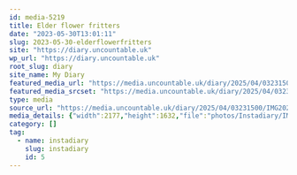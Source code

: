 ```yaml
---
id: media-5219
title: Elder flower fritters
date: "2023-05-30T13:01:11"
slug: 2023-05-30-elderflowerfritters
site: "https://diary.uncountable.uk"
wp_url: "https://diary.uncountable.uk"
root_slug: diary
site_name: My Diary
featured_media_url: "https://media.uncountable.uk/diary/2025/04/03231500/IMG20230530140111.webp"
featured_media_srcset: "https://media.uncountable.uk/diary/2025/04/03231500/IMG20230530140111-300x225.webp 300w, https://media.uncountable.uk/diary/2025/04/03231500/IMG20230530140111-1024x768.webp 1024w, https://media.uncountable.uk/diary/2025/04/03231500/IMG20230530140111-150x150.webp 150w, https://media.uncountable.uk/diary/2025/04/03231500/IMG20230530140111-640x480.webp 640w, https://media.uncountable.uk/diary/2025/04/03231500/IMG20230530140111.webp 2177w"
type: media
source_url: "https://media.uncountable.uk/diary/2025/04/03231500/IMG20230530140111.webp"
media_details: {"width":2177,"height":1632,"file":"photos/Instadiary/IMG20230530140111.webp","filesize":152654,"sizes":{"medium":{"file":"IMG20230530140111-300x225.webp","width":300,"height":225,"filesize":20520,"mime_type":"image/webp","source_url":"https://media.uncountable.uk/diary/2025/04/03231500/IMG20230530140111-300x225.webp"},"large":{"file":"IMG20230530140111-1024x768.webp","width":1024,"height":768,"filesize":126936,"mime_type":"image/webp","source_url":"https://media.uncountable.uk/diary/2025/04/03231500/IMG20230530140111-1024x768.webp"},"thumbnail":{"file":"IMG20230530140111-150x150.webp","width":150,"height":150,"filesize":8270,"mime_type":"image/webp","source_url":"https://media.uncountable.uk/diary/2025/04/03231500/IMG20230530140111-150x150.webp"},"mobwidth":{"file":"IMG20230530140111-640x480.webp","width":640,"height":480,"filesize":67432,"mime_type":"image/webp","source_url":"https://media.uncountable.uk/diary/2025/04/03231500/IMG20230530140111-640x480.webp"},"full":{"file":"IMG20230530140111.webp","width":2177,"height":1632,"mime_type":"image/webp","source_url":"https://media.uncountable.uk/diary/2025/04/03231500/IMG20230530140111.webp"}},"image_meta":{"aperture":"0","credit":"","camera":"","caption":"","created_timestamp":"0","copyright":"","focal_length":"0","iso":"0","shutter_speed":"0","title":"","orientation":"0","keywords":[]}}
category: []
tag:
  - name: instadiary
    slug: instadiary
    id: 5
---
```


